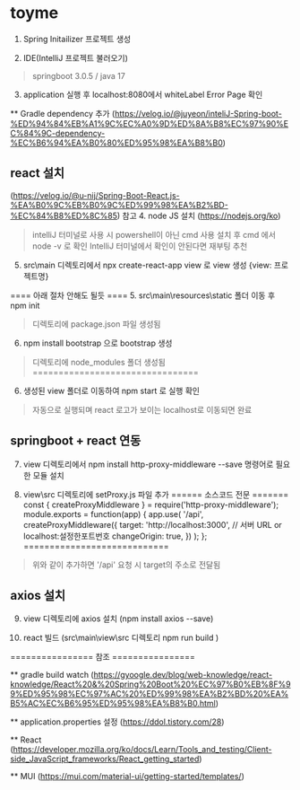 # toyme


1. Spring Initailizer 프로젝트 생성

2. IDE(IntelliJ 프로젝트 불러오기)
  > springboot 3.0.5 / java 17

3. application 실행 후 localhost:8080에서 whiteLabel Error Page 확인

** Gradle dependency 추가
(https://velog.io/@juyeon/inteliJ-Spring-boot-%ED%94%84%EB%A1%9C%EC%A0%9D%ED%8A%B8%EC%97%90%EC%84%9C-dependency-%EC%B6%94%EA%B0%80%ED%95%98%EA%B8%B0)

## react 설치
(https://velog.io/@u-nij/Spring-Boot-React.js-%EA%B0%9C%EB%B0%9C%ED%99%98%EA%B2%BD-%EC%84%B8%ED%8C%85) 참고
4. node JS 설치 (https://nodejs.org/ko)
  > intelliJ 터미널로 사용 시 powershell이 아닌 cmd 사용
  > 설치 후 cmd 에서 node -v 로 확인
  > IntelliJ 터미널에서 확인이 안된다면 재부팅 추천

5. src\main 디렉토리에서 npx create-react-app view 로 view 생성   {view: 프로젝트명} 

==== 아래 절차 안해도 될듯 ====
5. src\main\resources\static 폴더 이동 후 npm init
  > 디렉토리에 package.json 파일 생성됨
6. npm install bootstrap 으로 bootstrap 생성
  > 디렉토리에 node_modules 폴더 생성됨
================================

6. 생성된 view 폴더로 이동하여 npm start 로 실행 확인
  > 자동으로 실행되며 react 로고가 보이는 localhost로 이동되면 완료

## springboot + react 연동
7. view 디렉토리에서 npm install http-proxy-middleware --save 명령어로 필요한 모듈 설치

8. view\src 디렉토리에 setProxy.js 파일 추가
====== 소스코드 전문 =======
const { createProxyMiddleware } = require('http-proxy-middleware');
module.exports = function(app) {
    app.use(
        '/api',
        createProxyMiddleware({
            target: 'http://localhost:3000',	// 서버 URL or localhost:설정한포트번호
            changeOrigin: true,
        })
    );
};
============================
  > 위와 같이 추가하면 '/api' 요청 시 target의 주소로 전달됨

## axios 설치
9. view 디렉토리에 axios 설치  (npm install axios --save)

10. react 빌드 (src\main\view\src 디렉토리 npm run build )


================ 참조 ================

** gradle build watch
(https://gyoogle.dev/blog/web-knowledge/react-knowledge/React%20&%20Spring%20Boot%20%EC%97%B0%EB%8F%99%ED%95%98%EC%97%AC%20%ED%99%98%EA%B2%BD%20%EA%B5%AC%EC%B6%95%ED%95%98%EA%B8%B0.html)


** application.properties 설정
(https://ddol.tistory.com/28)

** React
(https://developer.mozilla.org/ko/docs/Learn/Tools_and_testing/Client-side_JavaScript_frameworks/React_getting_started)

** MUI 
(https://mui.com/material-ui/getting-started/templates/)
